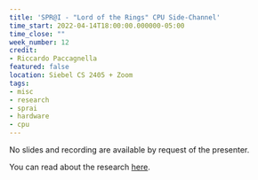```yaml
---
title: 'SPR@I - "Lord of the Rings" CPU Side-Channel'
time_start: 2022-04-14T18:00:00.000000-05:00
time_close: ""
week_number: 12
credit:
- Riccardo Paccagnella
featured: false
location: Siebel CS 2405 + Zoom
tags:
- misc
- research
- sprai
- hardware
- cpu
---
```

No slides and recording are available by request of the presenter.

You can read about the research [here](https://www.theregister.com/2021/03/08/intel_ring_flaw/).